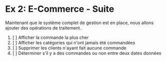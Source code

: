 Ex 2: E-Commerce - Suite
========================

Maintenant que le système complet de gestion est en place, nous allons ajouter des opérations de traitement.

1. [ ] Afficher la commande la plus cher 
2. [ ] Afficher les catégories qui n'ont jamais été commandées
3. [ ] Supprimer les clients n'ayant fait aucune commande
4. [ ] Déterminer s'il y a des commandes ou non entre deux dates données
